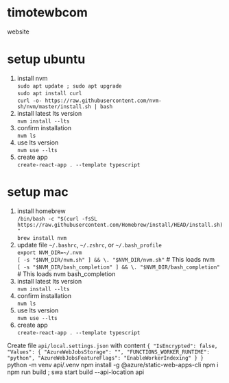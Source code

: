 # timotewbcom

website

# setup ubuntu

1. install nvm
   <br>`sudo apt update ; sudo apt upgrade`
   <br>`sudo apt install curl`
   <br>`curl -o- https://raw.githubusercontent.com/nvm-sh/nvm/master/install.sh | bash`
2. install latest lts version
   <br>`nvm install --lts`
3. confirm installation
   <br>`nvm ls`
4. use lts version
   <br>`nvm use --lts`
5. create app
   <br>`create-react-app . --template typescript`

# setup mac

1. install homebrew
   <br>`/bin/bash -c "$(curl -fsSL https://raw.githubusercontent.com/Homebrew/install/HEAD/install.sh)"`
   <br>`brew install nvm`
2. update file `~/.bashrc`, `~/.zshrc`, or `~/.bash_profile`
   <br>`export NVM_DIR=~/.nvm`
   <br>`[ -s "$NVM_DIR/nvm.sh" ] && \. "$NVM_DIR/nvm.sh"` # This loads nvm
   <br>`[ -s "$NVM_DIR/bash_completion" ] && \. "$NVM_DIR/bash_completion"` # This loads nvm bash_completion
3. install latest lts version
   <br>`nvm install --lts`
4. confirm installation
   <br>`nvm ls`
5. use lts version
   <br>`nvm use --lts`
6. create app
   <br>`create-react-app . --template typescript`

Create file
`api/local.settings.json`
with content
`{
    "IsEncrypted": false,
    "Values": {
        "AzureWebJobsStorage": "",
        "FUNCTIONS_WORKER_RUNTIME": "python",
        "AzureWebJobsFeatureFlags": "EnableWorkerIndexing"
    }
}`
python -m venv api/.venv
npm install -g @azure/static-web-apps-cli
npm i
npm run build ; swa start build --api-location api
